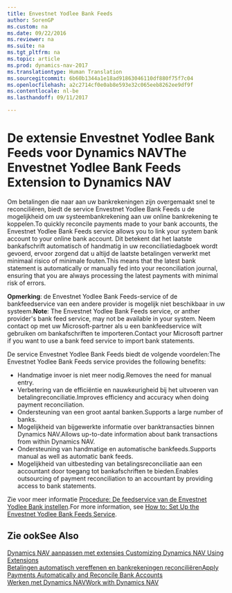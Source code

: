 ```yaml
---
title: Envestnet Yodlee Bank Feeds
author: SorenGP
ms.custom: na
ms.date: 09/22/2016
ms.reviewer: na
ms.suite: na
ms.tgt_pltfrm: na
ms.topic: article
ms.prod: dynamics-nav-2017
ms.translationtype: Human Translation
ms.sourcegitcommit: 6b60b1344a1e18ad91863046110df880f75f7c04
ms.openlocfilehash: a2c2714cf0e0ab8e593e32c065eeb8262ee9df9f
ms.contentlocale: nl-be
ms.lasthandoff: 09/11/2017

---
```


# <a name="the-envestnet-yodlee-bank-feeds-extension-to-dynamics-nav"></a><span data-ttu-id="954bc-102">De extensie Envestnet Yodlee Bank Feeds voor Dynamics NAV</span><span class="sxs-lookup"><span data-stu-id="954bc-102">The Envestnet Yodlee Bank Feeds Extension to Dynamics NAV</span></span>
<span data-ttu-id="954bc-103">Om betalingen die naar aan uw bankrekeningen zijn overgemaakt snel te reconciliëren, biedt de service Envestnet Yodlee Bank Feeds u de mogelijkheid om uw systeembankrekening aan uw online bankrekening te koppelen.</span><span class="sxs-lookup"><span data-stu-id="954bc-103">To quickly reconcile payments made to your bank accounts, the Envestnet Yodlee Bank Feeds service allows you to link your system bank account to your online bank account.</span></span> <span data-ttu-id="954bc-104">Dit betekent dat het laatste bankafschrift automatisch of handmatig in uw reconciliatiedagboek wordt gevoerd, ervoor zorgend dat u altijd de laatste betalingen verwerkt met minimaal risico of minimale fouten.</span><span class="sxs-lookup"><span data-stu-id="954bc-104">This means that the latest bank statement is automatically or manually fed into your reconciliation journal, ensuring that you are always processing the latest payments with minimal risk of errors.</span></span>

<span data-ttu-id="954bc-105">**Opmerking**: de Envestnet Yodlee Bank Feeds-service of de bankfeedservice van een andere provider is mogelijk niet beschikbaar in uw systeem.</span><span class="sxs-lookup"><span data-stu-id="954bc-105">**Note**: The Envestnet Yodlee Bank Feeds service, or anther provider's bank feed service, may not be available in your system.</span></span> <span data-ttu-id="954bc-106">Neem contact op met uw Microsoft-partner als u een bankfeedservice wilt gebruiken om bankafschriften te importeren.</span><span class="sxs-lookup"><span data-stu-id="954bc-106">Contact your Microsoft partner if you want to use a bank feed service to import bank statements.</span></span>

<span data-ttu-id="954bc-107">De service Envestnet Yodlee Bank Feeds biedt de volgende voordelen:</span><span class="sxs-lookup"><span data-stu-id="954bc-107">The Envestnet Yodlee Bank Feeds service provides the following benefits:</span></span>

- <span data-ttu-id="954bc-108">Handmatige invoer is niet meer nodig.</span><span class="sxs-lookup"><span data-stu-id="954bc-108">Removes the need for manual entry.</span></span>
- <span data-ttu-id="954bc-109">Verbetering van de efficiëntie en nauwkeurigheid bij het uitvoeren van betalingreconciliatie.</span><span class="sxs-lookup"><span data-stu-id="954bc-109">Improves efficiency and accuracy when doing payment reconciliation.</span></span>
- <span data-ttu-id="954bc-110">Ondersteuning van een groot aantal banken.</span><span class="sxs-lookup"><span data-stu-id="954bc-110">Supports a large number of banks.</span></span>
- <span data-ttu-id="954bc-111">Mogelijkheid van bijgewerkte informatie over banktransacties binnen Dynamics NAV.</span><span class="sxs-lookup"><span data-stu-id="954bc-111">Allows up-to-date information about bank transactions from within Dynamics NAV.</span></span>
- <span data-ttu-id="954bc-112">Ondersteuning van handmatige en automatische bankfeeds.</span><span class="sxs-lookup"><span data-stu-id="954bc-112">Supports manual as well as automatic bank feeds.</span></span>
- <span data-ttu-id="954bc-113">Mogelijkheid van uitbesteding van betalingsreconciliatie aan een accountant door toegang tot bankafschriften te bieden.</span><span class="sxs-lookup"><span data-stu-id="954bc-113">Enables outsourcing of payment reconciliation to an accountant by providing access to bank statements.</span></span>

<span data-ttu-id="954bc-114">Zie voor meer informatie [Procedure: De feedservice van de Envestnet Yodlee Bank instellen](bank-how-setup-bank-statement-service.md).</span><span class="sxs-lookup"><span data-stu-id="954bc-114">For more information, see [How to: Set Up the Envestnet Yodlee Bank Feeds Service](bank-how-setup-bank-statement-service.md).</span></span>

## <a name="see-also"></a><span data-ttu-id="954bc-115">Zie ook</span><span class="sxs-lookup"><span data-stu-id="954bc-115">See Also</span></span>  
<span data-ttu-id="954bc-116">[Dynamics NAV aanpassen met extensies ](ui-extensions.md)  </span><span class="sxs-lookup"><span data-stu-id="954bc-116">[Customizing Dynamics NAV Using Extensions ](ui-extensions.md)  </span></span>  
[<span data-ttu-id="954bc-117">Betalingen automatisch vereffenen en bankrekeningen reconciliëren</span><span class="sxs-lookup"><span data-stu-id="954bc-117">Apply Payments Automatically and Reconcile Bank Accounts</span></span>](receivables-apply-payments-auto-reconcile-bank-accounts.md)  
[<span data-ttu-id="954bc-118">Werken met Dynamics NAV</span><span class="sxs-lookup"><span data-stu-id="954bc-118">Work with Dynamics NAV</span></span>](ui-work-product.md)

